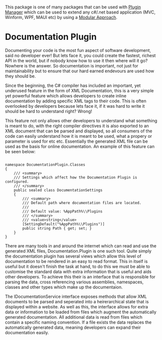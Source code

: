 ﻿This package is one of many packages that can be used with [Plugin Manager](https://www.nuget.org/packages/PluginManager) which can be used to extend any c#/.net based application (MVC, Winform, WPF, MAUI etc) by using a [Modular Approach](https://pluginmanager.website/docs/Document/A-Modular-Approach/).

# Documentation Plugin
Documenting your code is the most fun aspect of software development, said no developer ever! But lets face it, you could create the fastest, richest API in the world, but if nobody know how to use it then where will it go? Nowhere is the answer. So documentation is important, not just for maintainability but to ensure that our hard earned endevours are used how they should be.

Since the beginning, the C# compiler has included an important, yet underused feature in the form of XML Documentation, this is a very simple yet powerful feature which allows developers to create inline documentation by adding specific XML tags to their code. This is often overlooked by developers because lets face it, if it was hard to write it should be hard to understand right? Wrong!

This feature not only allows other developers to understand what something is meant to do, with the right compiler directives it is also exported to an XML document that can be parsed and displayed, so all consumers of the code can easily understand how it is meant to be used, what a propery or parameter is used for etc etc. Essentially the generated XML file can be used as the basis for online documentation. An example of this feature can be seen below:
```

namespace DocumentationPlugin.Classes
{
    /// <summary>
    /// Settings which affect how the Documentation Plugin is configured.
    /// </summary>
    public sealed class DocumentationSettings
    {
        /// <summary>
        /// Default path where documentation files are located.
        /// 
        /// Default value: %AppPath%\\Plugins
        /// </summary>
        /// <value>string</value>
        [SettingDefault("%AppPath%\\Plugins")]
        public string Path { get; set; }
    }
}

```
There are many tools in and around the internet which can read and use the generated XML files, Documentation.Plugin is one such tool. Quite simply the documentation plugin has several views which allow this level of documentation to be rendered in an easy to read format. This in itself is useful but it doesn't finish the task at hand, to do this we must be able to customise the standard data with extra information that is useful and aids other developers. To achieve this their is an interface that is responsible for parsing the data, cross referencing various assemblies, namespaces, classes and other types which make up the documentaion.

The IDocumentationService interface exposes methods that allow XML documents to be parsed and seperated into a heirerarchical state that is displayed within a website. As well as this, the interface allows for extra data or information to be loaded from files which augment the automatically generated documentation. All additional data is read from files which contain a specific naming convention. If a file exists the data replaces the automatically generated data, meaning developers can expand their documentation easily.